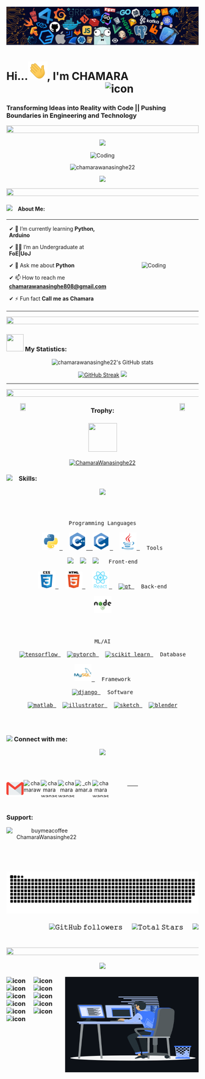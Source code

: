 ![footer](https://github.com/GovindSingh9447/GovindSingh9447/blob/main/WEBP/footer.webp)<br>

<h1 align="left">Hi...<img src="https://github.com/ABSphreak/ABSphreak/blob/master/gifs/Hi.gif" width="50px">, I'm CHAMARA <align="right">&emsp;&emsp;&emsp;&emsp;&emsp;&emsp;&emsp;&emsp;&emsp; <img src="https://techstack-generator.vercel.app/github-icon.svg" alt="icon" width="80" height="80" /></h1>

<h3 align="left">Transforming Ideas into Reality with Code || Pushing Boundaries in Engineering and Technology</h3>

<img src="https://i.imgur.com/dBaSKWF.gif" height="20" width="100%">

<p align="center">
  <a href="https://github.com/DenverCoder1/readme-typing-svg"><img src="https://readme-typing-svg.herokuapp.com?&font=IBM+Serif+Bold+&color=a5ccff&size=30&lines=.+.+W+e+l+c+o+m+e+.+.+!" /></a>
</p>

<p align="center"><img align="" alt="Coding" width="300" src="https://i.pinimg.com/originals/81/17/8b/81178b47a8598f0c81c4799f2cdd4057.gif"></p>

<p align="center"> <img src="https://komarev.com/ghpvc/?username=chamarawanasinghe22&label=Profile%20views&color=0e75b6&style=flat" alt="chamarawanasinghe22" /> </p>

<p align="center">  
  <div align="center" a href="https://github.com/DenverCoder1/readme-typing-svg"><img src="https://readme-typing-svg.herokuapp.com?&font=IBM+Serif+Bold+&color=6ba7e3&size=11&lines=Welcome+to+my+GitHub+Profile+I'm+studying+Computer+Engineering" /></a>
</p>

<img src="https://i.imgur.com/dBaSKWF.gif" height="20" width="1020">

<h4 align="left"><img src = "https://github.com/7oSkaaa/7oSkaaa/blob/main/Images/about_me.gif?raw=true" width = 50px>&emsp;About Me:</h4>

<table align="center">
<tr border="none">
<td width="50%" align="left">
  
✔ 🌱 I’m currently learning **Python, Arduino**

✔ 🧑‍🎓 I’m an Undergraduate at **FoE|UoJ**

✔ 💬 Ask me about **Python**

✔ 📫 How to reach me **chamarawanasinghe808@gmail.com**
  
✔ ⚡ Fun fact **Call me as Chamara**

</td>
<td width="50%" align="center">

  <img align="center" alt="Coding" width="450" src="https://repository-images.githubusercontent.com/588181932/e36ec678-7984-4cdd-8e4c-a3932772ff8e">

  </td>
</tr>
</table>

<img src="https://i.imgur.com/dBaSKWF.gif" height="20" width="1020">
  
<h3 align="left"><img src="https://media.giphy.com/media/TEnXkcsHrP4YedChhA/giphy.gif" width="45" height="45" frameBorder="0" class="giphy-embed" allowFullScreen></img> My Statistics:</h3>

<div align="center">
 
![chamarawanasinghe22's GitHub stats](https://github-readme-stats.vercel.app/api?username=chamarawanasinghe22\&theme=midnight-purple\&show_icons=true\&show=reviews,prs_merged,prs_merged_percentage\&hide=contribs,issues)

[![GitHub Streak](https://streak-stats.demolab.com/?user=chamarawanasinghe22&theme=midnight-purple)](https://git.io/streak-stats)
<img src="https://github-readme-stats.vercel.app/api/top-langs/?username=chamarawanasinghe22&theme=midnight-purple">
</div>

---

<img src="https://i.imgur.com/dBaSKWF.gif" height="20" width="1020">

<img align="left" src="https://user-images.githubusercontent.com/65187002/144930161-2f783401-8d27-4fdf-a2f7-cc0ba32f1f1f.gif" width="17%" height="5%" style="display:inline;"><img align="right" src="https://user-images.githubusercontent.com/65187002/144930161-2f783401-8d27-4fdf-a2f7-cc0ba32f1f1f.gif" width="17%" height="5%" style="display:inline;">
<h3 align="center">Trophy:<h3/>
<h3 align="center"><img src="https://media.tenor.com/0ENB5HuTH0gAAAAi/trophy-beker.gif"  width="75px" height="75px"></h3>

<p align="center"> <a href="https://github.com/ryo-ma/github-profile-trophy"><img src="https://github-profile-trophy.vercel.app/?username=ChamaraWanasinghe22&layout=compact&theme=algolia" alt="ChamaraWanasinghe22" width="1800px" height="160px" /></a> </p>

<h3 align="left"><img src="https://media2.giphy.com/media/QssGEmpkyEOhBCb7e1/giphy.gif?cid=ecf05e47a0n3gi1bfqntqmob8g9aid1oyj2wr3ds3mg700bl&rid=giphy.gif" width ="45">&emsp;Skills:</h3>

<img src="https://user-images.githubusercontent.com/73097560/115834477-dbab4500-a447-11eb-908a-139a6edaec5c.gif">

<br></br>

<kbd>
    <kbd>Programming Languages</kbd>
    <br>
    <br>
    <a href="https://www.python.org" target="_blank" rel="noreferrer"> <img src="https://raw.githubusercontent.com/devicons/devicon/master/icons/python/python-original.svg" alt="python" width="45" height="45"/> </a>&emsp;
    <a href="https://www.w3schools.com/cpp/" target="_blank" rel="noreferrer"> <img src="https://raw.githubusercontent.com/devicons/devicon/master/icons/cplusplus/cplusplus-original.svg" alt="cplusplus" width="45" height="45"/</a>&emsp;
    <a href="https://www.cprogramming.com/" target="_blank" rel="noreferrer"> <img src="https://raw.githubusercontent.com/devicons/devicon/master/icons/c/c-original.svg" alt="c" width="45" height="45"/> </a>&emsp;
    <a href="https://www.java.com" target="_blank" rel="noreferrer"> <img src="https://raw.githubusercontent.com/devicons/devicon/master/icons/java/java-original.svg" alt="java" width="45" height="45"/> </a>
</kbd>&emsp;

<kbd>
    <kbd>Tools</kbd>
    <br>
    <br>
    <img width="45px" src="https://cdn.jsdelivr.net/gh/devicons/devicon/icons/vscode/vscode-original.svg" />&emsp;
    <img width="45px" src="https://cdn.jsdelivr.net/gh/devicons/devicon/icons/pycharm/pycharm-original.svg" />&emsp;
    <img width="45px" src="https://cdn.jsdelivr.net/gh/devicons/devicon/icons/visualstudio/visualstudio-plain.svg" />
</kbd>&emsp;

<kbd>
    <kbd>Front-end</kbd>
    <br>
    <br>
    <a href="https://www.w3schools.com/css/" target="_blank" rel="noreferrer"> <img src="https://raw.githubusercontent.com/devicons/devicon/master/icons/css3/css3-original-wordmark.svg" alt="css3" width="45" height="45"/> </a>&emsp;
    <a href="https://www.w3.org/html/" target="_blank" rel="noreferrer"> <img src="https://raw.githubusercontent.com/devicons/devicon/master/icons/html5/html5-original-wordmark.svg" alt="html5" width="45" height="45"/> </a>&emsp; 
    <a href="https://reactjs.org/" target="_blank" rel="noreferrer"> <img src="https://raw.githubusercontent.com/devicons/devicon/master/icons/react/react-original-wordmark.svg" alt="react" width="45" height="45"/> </a>&emsp;
    <a href="https://www.qt.io/" target="_blank" rel="noreferrer"> <img src="https://upload.wikimedia.org/wikipedia/commons/0/0b/Qt_logo_2016.svg" alt="qt" width="45" height="45"/> </a>
</kbd>&emsp;

<kbd>
    <kbd>Back-end</kbd>
    <br>
    <br>
    <a href="https://nodejs.org" target="_blank" rel="noreferrer"> <img src="https://raw.githubusercontent.com/devicons/devicon/master/icons/nodejs/nodejs-original-wordmark.svg" alt="nodejs" width="45" height="45"/> </a> 
</kbd>

<br></br>

<kbd>
    <kbd>ML/AI</kbd>
    <br>
    <br>
    <a href="https://www.tensorflow.org" target="_blank" rel="noreferrer"> <img src="https://www.vectorlogo.zone/logos/tensorflow/tensorflow-icon.svg" alt="tensorflow" width="45" height="45"/> </a>&emsp; 
    <a href="https://pytorch.org/" target="_blank" rel="noreferrer"> <img src="https://www.vectorlogo.zone/logos/pytorch/pytorch-icon.svg" alt="pytorch" width="45" height="45"/> </a>&emsp;
    <a href="https://scikit-learn.org/" target="_blank" rel="noreferrer"> <img src="https://upload.wikimedia.org/wikipedia/commons/0/05/Scikit_learn_logo_small.svg" alt="scikit_learn" width="45" height="45"/> </a>
</kbd>&emsp;

<kbd>
    <kbd>Database</kbd>
    <br>
    <br>
    <a href="https://www.mysql.com/" target="_blank" rel="noreferrer"> <img src="https://raw.githubusercontent.com/devicons/devicon/master/icons/mysql/mysql-original-wordmark.svg" alt="mysql" width="45" height="45"/> </a> 
</kbd>&emsp;

<kbd>
    <kbd>Framework</kbd>
    <br>
    <br>
    <a href="https://www.djangoproject.com/" target="_blank" rel="noreferrer"> <img src="https://cdn.worldvectorlogo.com/logos/django.svg" alt="django" width="45" height="45"/> </a> 
</kbd>&emsp;

<kbd>
    <kbd>Software</kbd>
    <br>
    <br>
    <a href="https://www.mathworks.com/" target="_blank" rel="noreferrer"> <img src="https://upload.wikimedia.org/wikipedia/commons/2/21/Matlab_Logo.png" alt="matlab" width="45" height="45"/> </a>&emsp; 
    <a href="https://www.adobe.com/in/products/illustrator.html" target="_blank" rel="noreferrer"> <img src="https://www.vectorlogo.zone/logos/adobe_illustrator/adobe_illustrator-icon.svg" alt="illustrator" width="45" height="45"/> </a>&emsp; 
    <a href="https://www.sketch.com/" target="_blank" rel="noreferrer"> <img src="https://www.vectorlogo.zone/logos/sketchapp/sketchapp-icon.svg" alt="sketch" width="45" height="45"/> </a>&emsp;
    <a href="https://www.blender.org/" target="_blank" rel="noreferrer"> <img src="https://download.blender.org/branding/community/blender_community_badge_white.svg" alt="blender" width="45" height="45"/> </a>     
</kbd>

<br></br>

<h3 align="left"><img src="https://media.giphy.com/media/iY8CRBdQXODJSCERIr/giphy.gif" width="45px">&nbsp;Connect with me:</h3>

<img src="https://user-images.githubusercontent.com/73097560/115834477-dbab4500-a447-11eb-908a-139a6edaec5c.gif">

<br></br>

<a href="chamarawanasinghe808@gmail.com" ><img align="left" alt="Stefanos Stamoulis | Gmail" width="45px" src="https://github.com/SatYu26/SatYu26/blob/master/Assets/Gmail.svg" />&emsp;&emsp;<a href="https://twitter.com/chamaraw" target="blank"><img align="left" src="https://raw.githubusercontent.com/rahuldkjain/github-profile-readme-generator/master/src/images/icons/Social/twitter.svg" alt="chamaraw" height="45" width="45" /></a>&emsp;&emsp;<a href="https://linkedin.com/in/chamara wanasinghe" target="blank"><img align="left" src="https://raw.githubusercontent.com/rahuldkjain/github-profile-readme-generator/master/src/images/icons/Social/linked-in-alt.svg" alt="chamara wanasinghe" height="45" width="45" /></a>&emsp;&emsp;<a href="https://fb.com/chamara wanasinghe" target="blank"><img align="left" src="https://raw.githubusercontent.com/rahuldkjain/github-profile-readme-generator/master/src/images/icons/Social/facebook.svg" alt="chamara wanasinghe" height="45" width="45" /></a>&emsp;&emsp;<a href="https://instagram.com/_chamar.a_" target="blank"><img align="left" src="https://raw.githubusercontent.com/rahuldkjain/github-profile-readme-generator/master/src/images/icons/Social/instagram.svg" alt="_chamar.a_" height="45" width="45" /></a>&emsp;&emsp;<a href="https://www.hackerrank.com/chamara wanasinghe" target="blank"><img align="left" src="https://raw.githubusercontent.com/rahuldkjain/github-profile-readme-generator/master/src/images/icons/Social/hackerrank.svg" alt="chamara wanasinghe" height="45" width="45" /></a>

<br></br>

<h3 align="left">Support:</h3>
<p><a href="https://www.buymeacoffee.com/buymeacoffee ChamaraWanasinghe22"> <img align="left" src="https://cdn.buymeacoffee.com/buttons/v2/default-yellow.png" height="50" width="210" alt="buymeacoffee ChamaraWanasinghe22" /></a></p><br><br><br><br><br></br>

<p align="center">
  <img  src="https://raw.githubusercontent.com/Elanza-48/Elanza-48/main/resources/img/github-contribution-grid-snake.svg" />
</p>

<h3 align="right">  
<img alt="𝙶𝚒𝚝𝙷𝚞𝚋 𝚏𝚘𝚕𝚕𝚘𝚠𝚎𝚛𝚜" src="https://img.shields.io/github/followers/chamarawanasinghe22?label=Followers&style=social"> &emsp;
<img src="https://img.shields.io/github/stars/chamarawanasinghe22?label=Stars" alt="𝚃𝚘𝚝𝚊𝚕 𝚂𝚝𝚊𝚛𝚜"> &emsp;
<a href="https://github.com/sponsors/chamarawanasinghe22"><img src="https://img.shields.io/static/v1?label=Sponsor&message=%E2%9D%A4&logo=GitHub&color=%23fe8e86"/></a><br>
<h3/><br>

<img src="https://i.imgur.com/dBaSKWF.gif" height="20" width="1020">

<p align="center">
  <a href="https://github.com/DenverCoder1/readme-typing-svg"><img src="https://readme-typing-svg.herokuapp.com?&font=IBM+Plex+Sans&color=abcdef&size=20&lines=Thank+you+for+visiting!+You+are+welcome!"/></a>
</p>

<p><img align="right" height="250" width="350" src="https://raw.githubusercontent.com/SubhadeepZilong/SubhadeepZilong/main/icons/animation_500_kxa883sd.gif" alt="SubhadeepZilong" /></p>

<div align="left">
  <img src="https://techstack-generator.vercel.app/js-icon.svg" alt="icon" width="25" height="25" />&emsp; 
  <img src="https://techstack-generator.vercel.app/restapi-icon.svg" alt="icon" width="25" height="25" />&emsp;
  <img src="https://techstack-generator.vercel.app/java-icon.svg" alt="icon" width="25" height="25" />&emsp;
  <img src="https://techstack-generator.vercel.app/python-icon.svg" alt="icon" width="25" height="25" />&emsp;
  <img src="https://techstack-generator.vercel.app/ts-icon.svg" alt="icon" width="25" height="25" />&emsp;
  <img src="https://techstack-generator.vercel.app/mysql-icon.svg" alt="icon" width="180" height="180" />&emsp;
  <img src="https://techstack-generator.vercel.app/react-icon.svg" alt="icon" width="25" height="25" />&emsp;
  <img src="https://techstack-generator.vercel.app/docker-icon.svg" alt="icon" width="25" height="25" />&emsp;
  <img src="https://techstack-generator.vercel.app/prettier-icon.svg" alt="icon" width="25" height="25" />&emsp;
  <img src="https://techstack-generator.vercel.app/aws-icon.svg" alt="icon" width="25" height="25" />
  <img src="https://techstack-generator.vercel.app/graphql-icon.svg" alt="icon" width="25" height="25" />
</div>







